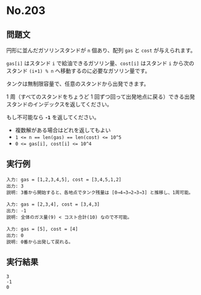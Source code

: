 # No.203

## 問題文

円形に並んだガソリンスタンドが `n` 個あり、配列 `gas` と `cost` が与えられます。

`gas[i]` はスタンド `i` で給油できるガソリン量、`cost[i]` はスタンド `i` から次のスタンド `(i+1) % n` へ移動するのに必要なガソリン量です。

タンクは無制限容量で、任意のスタンドから出発できます。

1 周（すべてのスタンドをちょうど 1 回ずつ回って出発地点に戻る）できる出発スタンドのインデックスを返してください。

もし不可能なら **`-1`** を返してください。

* 複数解がある場合はどれを返してもよい
* `1 <= n == len(gas) == len(cost) <= 10^5`
* `0 <= gas[i], cost[i] <= 10^4`

## 実行例

```
入力: gas = [1,2,3,4,5], cost = [3,4,5,1,2]
出力: 3
説明: 3番から開始すると、各地点でタンク残量は [0→4→3→2→3→3] と推移し、1周可能。

入力: gas = [2,3,4], cost = [3,4,3]
出力: -1
説明: 全体のガス量(9) < コスト合計(10) なので不可能。

入力: gas = [5], cost = [4]
出力: 0
説明: 0番から出発して戻れる。
```

## 実行結果

```
3
-1
0
```
